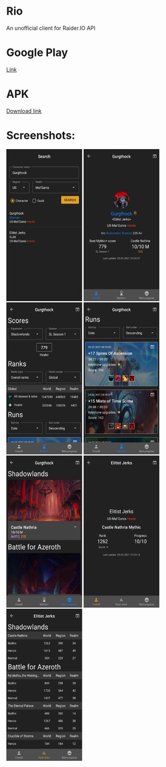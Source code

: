 # Rio
An unofficial client for Raider.IO API

# Google Play
[Link](https://play.google.com/store/apps/details?id=com.nemesis.rio)

# APK 
[Download link](/../../releases/latest/download/rio-1.2.1-release.apk)

# Screenshots:
<img src="/media/screenshots/1.jpg" width="200" height="400"> <img src="/media/screenshots/2.jpg" width="200" height="400"> <img src="/media/screenshots/3.jpg" width="200" height="400"> <img src="/media/screenshots/4.jpg" width="200" height="400"> <img src="/media/screenshots/5.jpg" width="200" height="400"> <img src="/media/screenshots/6.jpg" width="200" height="400"> <img src="/media/screenshots/7.jpg" width="200" height="400">




